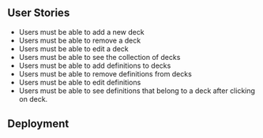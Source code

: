 ## User Stories

- Users must be able to add a new deck 
- Users must be able to remove a deck 
- Users must be able to edit a deck 
- Users must be able to see the collection of decks 
- Users must be able to add definitions to decks 
- Users must be able to remove definitions from decks 
- Users must be able to edit definitions 
- Users must be able to see definitions that belong to a deck after clicking on deck. 


## Deployment
